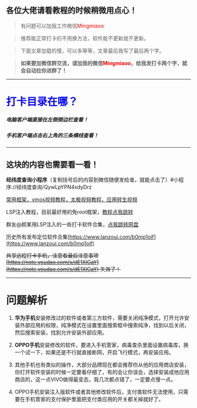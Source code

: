 ## **各位大佬请看教程的时候稍微用点心！**

> 有问题可以加我工作微信<font color='red'>Mingmiaoo</font>

> 推荐能正常打卡的不用换方法，软件能不更新就不更新。

> 下面文章加载的慢，可以多等等，文章最后我写了最后两个字。

> **如果要加微信群交流，请加我的微信<font color='red'>Mingmiaoo</font>，给我发打卡两个字，就会自动拉你进群了！**

---

# <font color='blue'>打卡目录在哪？</font>

   ##### 电脑客户端直接在左侧侧边栏查看！
   ##### 手机客户端点击右上角的三条横线查看！

---

## 这块的内容也需要看一看！

**经纬度查询小程序**（复制括号后的内容到微信随便发给谁，就能点击了）#小程序://经纬度查询/QywLpYPN4xdyDrz

[常用框架，vmos视频教程，太极视频教程，应用转生视频](https://wk.aminggood.cn/%E7%9F%A5%E8%AF%86%E5%BA%93/%E5%AE%89%E5%8D%93%E6%A1%86%E6%9E%B6%E7%A5%9E%E5%99%A8/)

LSP注入教程，目前最好用的免root框架，[教程点我跳转](https://wk.aminggood.cn/%E7%9F%A5%E8%AF%86%E5%BA%93/%E5%AE%89%E5%8D%93%E6%A1%86%E6%9E%B6%E7%A5%9E%E5%99%A8/#_6)

群友@颜某用LSP注入的一些打卡软件合集，[点我跳转网盘](https://www.123pan.com/s/hXLDVv-Ye6Rv)

历史所有发布定位软件合集[https://www.lanzoui.com/b0mp1oif](https://www.lanzoui.com/b0mp1oif)

~~共享远程打卡手机，注意看最后注意事项[https://note.youdao.com/s/dE1XlGaY](https://note.youdao.com/s/dE1XlGaY) 失效了！~~

---

# 问题解析

1. **华为手机**安装修改过的软件或者第三方软件，需要关闭纯净模式，打开允许安装外部应用的权限，纯净模式在设置里面搜索框中搜索纯净，找到以后关闭，然后搜索安装，找到允许安装外部应用。

2. **OPPO手机**安装修改的软件，要进入手机管家，病毒查杀里面设置病毒库，换一个试一下，如果还是不行就直接断网，开启飞行模式，再安装应用。

3. 其他手机也有类似的操作，大部分品牌现在都会推荐你从他的应用商店安装，你打开软件安装的时候一定要看仔细了，有的会让你误会，选择安装成他应用商店的，这一点VIVO做得最变态，我几次都点错了，一定要点慢一点。

4. OPPO手机安装注入版软件或者其他修改软件后，支付类软件无法使用，只需要在手机管家的支付保护里面把支付类应用的开关都关掉就好了。



